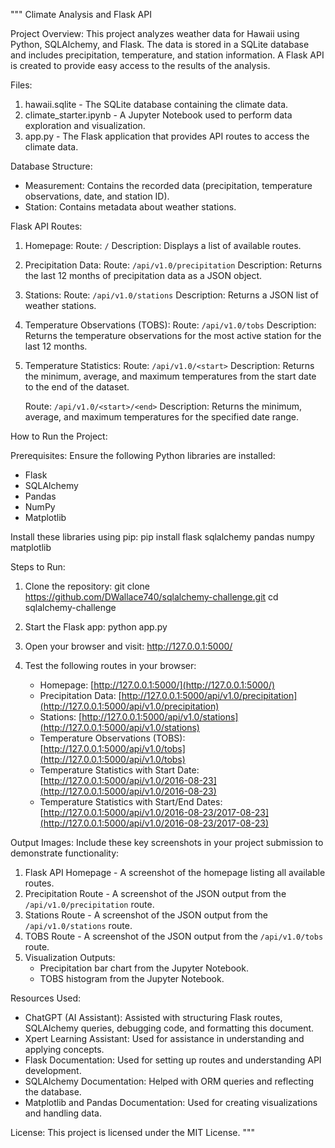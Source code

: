 """
Climate Analysis and Flask API

Project Overview:
This project analyzes weather data for Hawaii using Python, SQLAlchemy, and Flask. 
The data is stored in a SQLite database and includes precipitation, temperature, 
and station information. A Flask API is created to provide easy access to the 
results of the analysis.

Files:
1. hawaii.sqlite - The SQLite database containing the climate data.
2. climate_starter.ipynb - A Jupyter Notebook used to perform data exploration and visualization.
3. app.py - The Flask application that provides API routes to access the climate data.

Database Structure:
- Measurement: Contains the recorded data (precipitation, temperature observations, 
  date, and station ID).
- Station: Contains metadata about weather stations.

Flask API Routes:
1. Homepage: 
   Route: `/` 
   Description: Displays a list of available routes.

2. Precipitation Data:
   Route: `/api/v1.0/precipitation`
   Description: Returns the last 12 months of precipitation data as a JSON object.

3. Stations:
   Route: `/api/v1.0/stations`
   Description: Returns a JSON list of weather stations.

4. Temperature Observations (TOBS):
   Route: `/api/v1.0/tobs`
   Description: Returns the temperature observations for the most active station 
   for the last 12 months.

5. Temperature Statistics:
   Route: `/api/v1.0/<start>` 
   Description: Returns the minimum, average, and maximum temperatures from the 
   start date to the end of the dataset.

   Route: `/api/v1.0/<start>/<end>` 
   Description: Returns the minimum, average, and maximum temperatures for the 
   specified date range.

How to Run the Project:

Prerequisites:
Ensure the following Python libraries are installed:
- Flask
- SQLAlchemy
- Pandas
- NumPy
- Matplotlib

Install these libraries using pip:
pip install flask sqlalchemy pandas numpy matplotlib

Steps to Run:
1. Clone the repository:
   git clone <https://github.com/DWallace740/sqlalchemy-challenge.git>
   cd sqlalchemy-challenge

2. Start the Flask app:
   python app.py

3. Open your browser and visit:
   http://127.0.0.1:5000/

4. Test the following routes in your browser:
   - Homepage: [http://127.0.0.1:5000/](http://127.0.0.1:5000/)
   - Precipitation Data: [http://127.0.0.1:5000/api/v1.0/precipitation](http://127.0.0.1:5000/api/v1.0/precipitation)
   - Stations: [http://127.0.0.1:5000/api/v1.0/stations](http://127.0.0.1:5000/api/v1.0/stations)
   - Temperature Observations (TOBS): [http://127.0.0.1:5000/api/v1.0/tobs](http://127.0.0.1:5000/api/v1.0/tobs)
   - Temperature Statistics with Start Date: [http://127.0.0.1:5000/api/v1.0/2016-08-23](http://127.0.0.1:5000/api/v1.0/2016-08-23)
   - Temperature Statistics with Start/End Dates: [http://127.0.0.1:5000/api/v1.0/2016-08-23/2017-08-23](http://127.0.0.1:5000/api/v1.0/2016-08-23/2017-08-23)


Output Images:
Include these key screenshots in your project submission to demonstrate functionality:
1. Flask API Homepage - A screenshot of the homepage listing all available routes.
2. Precipitation Route - A screenshot of the JSON output from the `/api/v1.0/precipitation` route.
3. Stations Route - A screenshot of the JSON output from the `/api/v1.0/stations` route.
4. TOBS Route - A screenshot of the JSON output from the `/api/v1.0/tobs` route.
5. Visualization Outputs:
   - Precipitation bar chart from the Jupyter Notebook.
   - TOBS histogram from the Jupyter Notebook.

Resources Used:
- ChatGPT (AI Assistant): Assisted with structuring Flask routes, SQLAlchemy queries, 
  debugging code, and formatting this document.
- Xpert Learning Assistant: Used for assistance in understanding and applying concepts.
- Flask Documentation: Used for setting up routes and understanding API development.
- SQLAlchemy Documentation: Helped with ORM queries and reflecting the database.
- Matplotlib and Pandas Documentation: Used for creating visualizations and handling data.

License:
This project is licensed under the MIT License.
"""